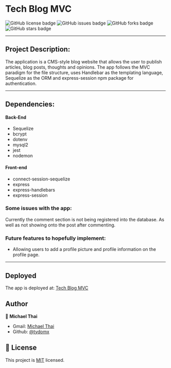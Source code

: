 # Tech Blog MVC

![GitHub license badge](https://img.shields.io/github/license/Tydomx/tech-blog-mvc)
![GitHub issues badge](https://img.shields.io/github/issues/Tydomx/tech-blog-mvc)
![GitHub forks badge](https://img.shields.io/github/forks/Tydomx/tech-blog-mvc)
![GitHub stars badge](https://img.shields.io/github/stars/Tydomx/tech-blog-mvc)

---

## Project Description: 

The application is a CMS-style blog website that allows the user to publish articles, blog posts, thoughts and opinions. The app follows the MVC paradigm for the file structure, uses Handlebar as the templating language, Sequelize as the ORM and express-session npm package for authentication.

---
## Dependencies:
#### Back-End
* Sequelize	
* bcrypt
* dotenv
* mysql2
* jest
* nodemon
#### Front-end
* connect-session-sequelize
* express
* express-handlebars
* express-session

### Some issues with the app:
Currently the comment section is not being registered into the database. As well as not showing onto the post after commenting.
### Future features to hopefully implement:
* Allowing users to add a profile picture and profile information on the profile page.

---
## Deployed
The app is deployed at: [Tech Blog MVC](https://tech-blog-mvcz.herokuapp.com/)


## Author
👤 **Michael Thai**

- Gmail: [Michael Thai](mailto:https://michaelthai16@gmail.com)
- Github: [@tydomx](https://github.com/tydomx)

## 📝 License
This project is [MIT](https://choosealicense.com/licenses/mit/) licensed.